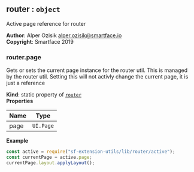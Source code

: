 <a name="module_router"></a>

## router : <code>object</code>
Active page reference for router

**Author**: Alper Ozisik <alper.ozisik@smartface.io>  
**Copyright**: Smartface 2019  
<a name="module_router.page"></a>

### router.page
Gets or sets the current page instance for the router util. This is managed by the router util. Setting this will not activly change the current page, it is just a reference

**Kind**: static property of [<code>router</code>](#module_router)  
**Properties**

| Name | Type |
| --- | --- |
| page | <code>UI.Page</code> | 

**Example**  
```js
const active = require("sf-extension-utils/lib/router/active");
const currentPage = active.page;
currentPage.layout.applyLayout(); 
```

